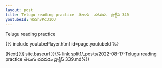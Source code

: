 ```yaml
---
layout: post
title: Telugu reading practice  తెలుగు  చదవడం  ప్రాక్టీస్ 340
youtubeId: W55hvPcJ1OU
---
```

 
 
Telugu reading practice
 
 
 
 
 


{% include youtubePlayer.html id=page.youtubeId %}
 
[Next]({{ site.baseurl }}{% link  split1/_posts/2022-08-17-Telugu reading practice  తెలుగు  చదవడం  ప్రాక్టీస్ 339.md%})
 
